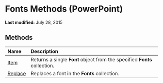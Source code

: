
# Fonts Methods (PowerPoint)

 **Last modified:** July 28, 2015


## Methods



|**Name**|**Description**|
|:-----|:-----|
| [Item](10c9e5ed-a3fd-f0e7-c7a1-35379acff9aa.md)|Returns a single  **Font** object from the specified **Fonts** collection.|
| [Replace](666bcfad-b87e-b63b-70c1-ca0873cf9f94.md)|Replaces a font in the  **Fonts** collection.|
